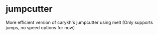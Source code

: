 # jumpcutter
More efficient version of carykh's jumpcutter using melt (Only supports jumps, no speed options for now)
